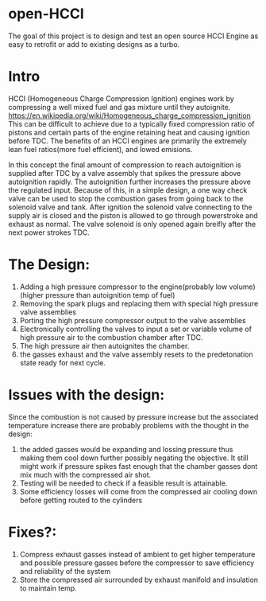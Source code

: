 # open-HCCI
The goal of this project is to design and test an open source HCCI Engine as
easy to retrofit or add to existing designs as a turbo.

# Intro
HCCI (Homogeneous Charge Compression Ignition) engines work by compressing a
well mixed fuel and gas mixture until they autoignite.
https://en.wikipedia.org/wiki/Homogeneous_charge_compression_ignition
This can be difficult to achieve due to a typically fixed compression ratio
of pistons and certain parts of the engine retaining heat and causing
ignition before TDC. The benefits of an HCCI engines are primarily the extremely lean fuel ratios(more fuel efficient), and lowed emisions.

In this concept the final amount of compression to reach autoignition is
supplied after TDC by a valve assembly that spikes the pressure above
autoignition rapidly. The autoignition further increases the pressure above
the regulated input. Because of this, in a simple design, a one way check
valve can be used to stop the combustion gases from going back to the
solenoid valve and tank. After ignition the solenoid valve connecting to the
supply air is closed and the piston is allowed to go through powerstroke and
exhaust as normal. The valve solenoid is only opened again breifly after the
next power strokes TDC. 

# The Design:
1. Adding a high pressure compressor to the engine(probably low volume)(higher pressure than autoignition temp of fuel)
2. Removing the spark plugs and replacing them with special high pressure valve assemblies
3. Porting the high pressure compressor output to the valve assemblies
4. Electronically controlling the valves to input a set or variable volume of high pressure air to the combustion chamber after TDC.
5. The high pressure air then autoignites the chamber.
6. the gasses exhaust and the valve assembly resets to the predetonation state ready for next cycle.


# Issues with the design:
Since the combustion is not caused by pressure increase but the associated temperature increase there are probably problems with the thought in the design:
1. the added gasses would be expanding and lossing pressure thus making them cool down further possibly negating the objective. It still might work if pressure spikes fast enough that the chamber gasses dont mix much with the compressed air shot.
2. Testing will be needed to check if a feasible result is attainable.
3. Some efficiency losses will come from the compressed air cooling down before getting routed to the cylinders

# Fixes?:
1. Compress exhaust gasses instead of ambient to get higher temperature and possible pressure gasses before the compressor to save efficiency and reliability of the system
2. Store the compressed air surrounded by exhaust manifold and insulation to maintain temp.
